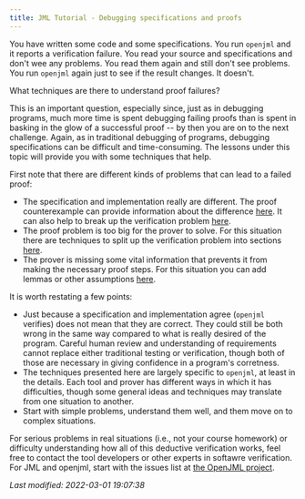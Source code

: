 ```yaml
---
title: JML Tutorial - Debugging specifications and proofs
---
```


You have written some code and some specifications. You run `openjml` and it reports a verification failure. You read your source and specifications and don't wee any problems. You read them again and still don't see problems. You run `openjml` again just to see if the result changes. It doesn't.

What techniques are there to understand proof failures? 

This is an important question, especially since, just as in debugging programs, much more time is spent 
debugging failing proofs than is spent in basking in the glow of a successful proof -- by then you are on to the next challenge. Again, as in traditional debugging of programs, debugging specifications can be difficult and time-consuming. The lessons under this topic will provide you with some techniques that help.

First note that there are different kinds of problems that can lead to a failed proof:
* The specification and implementation really are different. The proof counterexample can provide information about the difference [here](InspectingCounterexamples). It can also help to break up the verification problem [here](SplittingProofs).
* The proof problem is too big for the prover to solve. For this situation there are techniques to split up the verification problem into sections [here](SplittingProofs).
* The prover is missing some vital information that prevents it from making the necessary proof steps. For this situation you can add lemmas or other assumptions [here](Lemmas).

It is worth restating a few points:
* Just because a specification and implementation agree (`openjml` verifies) does not mean that they are correct. They could still be both wrong in the same way compared to what is really desired of the program. Careful human review and understanding of requirements cannot replace either traditional testing or verification, though both of those are necessary in giving confidence in a program's corretness.
* The techniques presented here are largely specific to `openjml`, at least in the details. Each tool and prover has different ways in which it has difficulties, though some general ideas and techniques may translate from one situation to another.
* Start with simple problems, understand them well, and them move on to complex situations.

For serious problems in real situations (i.e., not your course homework) or difficulty understanding how all of this deductive verification works, feel free to contact the tool developers or other experts in softawre verification. For JML and openjml, start with the issues list at [the OpenJML project](https://github.com/OpenJML/OpenJML/issues).


_Last modified: 2022-03-01 19:07:38_
